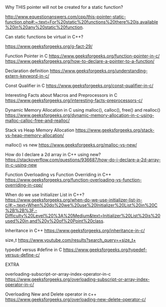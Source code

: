 Why THIS pointer will not be created for a static function?

http://www.equestionanswers.com/cpp/this-pointer-static-function.php#:~:text=For%20static%20functions%20there%20is,available%20in%20any%20static%20function.

Can static functions be virtual in C++?

https://www.geeksforgeeks.org/g-fact-29/

Function Pointer in C
https://www.geeksforgeeks.org/function-pointer-in-c/
https://www.geeksforgeeks.org/how-to-declare-a-pointer-to-a-function/


Declaration  definition
https://www.geeksforgeeks.org/understanding-extern-keyword-in-c/


Const Qualifier in C
https://www.geeksforgeeks.org/const-qualifier-in-c/


Interesting Facts about Macros and Preprocessors in C
https://www.geeksforgeeks.org/interesting-facts-preprocessors-c/

Dynamic Memory Allocation in C using malloc(), calloc(), free() and realloc()
https://www.geeksforgeeks.org/dynamic-memory-allocation-in-c-using-malloc-calloc-free-and-realloc/

Stack vs Heap Memory Allocation
https://www.geeksforgeeks.org/stack-vs-heap-memory-allocation/

malloc() vs new
https://www.geeksforgeeks.org/malloc-vs-new/

How do I declare a 2d array in C++ using new?
https://stackoverflow.com/questions/936687/how-do-i-declare-a-2d-array-in-c-using-new


Function Overloading vs Function Overriding in C++
https://www.geeksforgeeks.org/function-overloading-vs-function-overriding-in-cpp/

When do we use Initializer List in C++?
https://www.geeksforgeeks.org/when-do-we-use-initializer-list-in-c/#:~:text=When%20do%20we%20use%20Initializer%20List%20in%20C%2B%2B%3F,-Difficulty%20Level%20%3A%20Medium&text=Initializer%20List%20is%20used%20in,and%20y%20of%20Point%20class.

Inheritance in C++
https://www.geeksforgeeks.org/inheritance-in-c/

 size_t 
https://www.youtube.com/results?search_query=+size_t+

typedef versus #define in C
https://www.geeksforgeeks.org/typedef-versus-define-c/


EXTRA

overloading-subscript-or-array-index-operator-in-c
https://www.geeksforgeeks.org/overloading-subscript-or-array-index-operator-in-c/

Overloading New and Delete operator in c++
https://www.geeksforgeeks.org/overloading-new-delete-operator-c/
